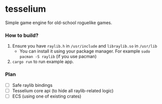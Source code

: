 # tesselium
Simple game engine for old-school roguelike games.


### How to build?
1. Ensure you have `raylib.h` in `/usr/include` and `libraylib.so` in `/usr/lib`
	- You can install it using your package manager. For example `sudo pacman -S raylib` (if you use pacman)
2. `cargo run` to run example app.


### Plan
- [ ] Safe raylib bindings
- [ ] Tesselium core api (to hide all raylib-related logic)
- [ ] ECS (using one of existing crates)
